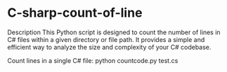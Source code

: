 # C-sharp-count-of-line
Description
This Python script is designed to count the number of lines in C# files within a given directory or file path. It provides a simple and efficient way to analyze the size and complexity of your C# codebase.

Count lines in a single C# file:
python countcode.py test.cs
